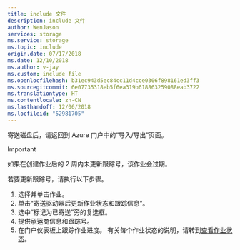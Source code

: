 ```yaml
---
title: include 文件
description: include 文件
author: WenJason
services: storage
ms.service: storage
ms.topic: include
origin.date: 07/17/2018
ms.date: 12/10/2018
ms.author: v-jay
ms.custom: include file
ms.openlocfilehash: b31ec943d5ec84cc11d4cce0306f898161ed3ff3
ms.sourcegitcommit: 6e07735318eb5f6ea319b618863259088eab3722
ms.translationtype: HT
ms.contentlocale: zh-CN
ms.lasthandoff: 12/06/2018
ms.locfileid: "52981705"
---
```

寄送磁盘后，请返回到 Azure 门户中的“导入/导出”页面。 

> [!IMPORTANT] 
> 如果在创建作业后的 2 周内未更新跟踪号，该作业会过期。 

若要更新跟踪号，请执行以下步骤。
 
1. 选择并单击作业。
2. 单击“寄送驱动器后更新作业状态和跟踪信息”。 
3. 选中“标记为已寄送”旁的复选框。
4. 提供承运商信息和跟踪号。
5. 在门户仪表板上跟踪作业进度。 有关每个作业状态的说明，请转到[查看作业状态](../articles/storage/common/storage-import-export-view-drive-status.md)。
